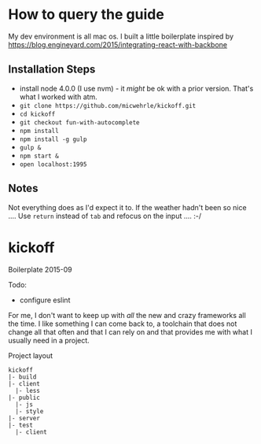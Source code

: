 # How to query the guide

My dev environment is all mac os.
I built a little boilerplate inspired by https://blog.engineyard.com/2015/integrating-react-with-backbone

## Installation Steps
- install node 4.0.0 (I use nvm) - it *might* be ok with a prior version. That's what I worked with atm.
- `git clone https://github.com/micwehrle/kickoff.git`
- `cd kickoff`
- `git checkout fun-with-autocomplete`
- `npm install`
- `npm install -g gulp`
- `gulp &`
- `npm start &`
- `open localhost:1995`

## Notes
Not everything does as I'd expect it to. If the weather hadn't been so nice ....
Use `return` instead of `tab` and refocus on the input .... :-/




# kickoff
Boilerplate 2015-09


Todo:  
- configure eslint


For me, I don't want to keep up with _all_ the new and crazy frameworks all the time.
I like something I can come back to, a toolchain that does not change all that often and
that I can rely on and that provides me with what I usually need in a project.


Project layout

```
kickoff
|- build
|- client
  |- less
|- public
  |- js
  |- style
|- server
|- test
  |- client
